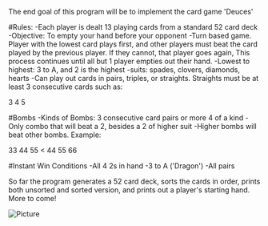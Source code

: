 The end goal of this program will be to implement the card game 'Deuces'

#Rules:
-Each player is dealt 13 playing cards from a standard 52 card deck
-Objective: To empty your hand before your opponent
-Turn based game. Player with the lowest card plays first, and other players
must beat the card played by the previous player. If they cannot, that player
goes again, This process continues until all but 1 player empties out their 
hand.
-Lowest to highest: 3 to A, and 2 is the highest
-suits: spades, clovers, diamonds, hearts
-Can play out cards in pairs, triples, or straights.
Straights must be at least 3 consecutive cards such as:

3 4 5

#Bombs
-Kinds of Bombs:
	3 consecutive card pairs or more
	4 of a kind
-Only combo that will beat a 2, besides a 2 of higher suit
-Higher bombs will beat other bombs. Example:

33 44 55 < 44 55 66

#Instant Win Conditions
-All 4 2s in hand
-3 to A ('Dragon')
-All pairs

So far the program generates a 52 card deck, sorts the cards in order, prints 
both unsorted and sorted version, and prints out a player's starting hand.
More to come!

![Picture](http://i.imgur.com/yc1JkPu.jpg)